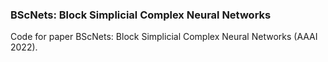 ### BScNets: Block Simplicial Complex Neural Networks

Code for paper BScNets: Block Simplicial Complex Neural Networks (AAAI 2022).


